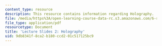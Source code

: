 ```yaml
---
content_type: resource
description: This resource contains information regarding Holography.
file: /media/https%3A/open-learning-course-data-rc.s3.amazonaws.com/6-s079-nanomaker-spring-2013/9db8341f8ca2b180ccd201c517125bc9_MIT6_S079S13_slides02.pdf
file_type: application/pdf
resourcetype: Document
title: 'Lecture Slides 2: Holography'
uid: 9db8341f-8ca2-b180-ccd2-01c517125bc9
---
```

